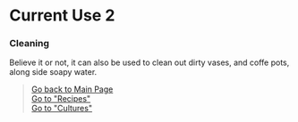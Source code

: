 # Current Use 2

### Cleaning
Believe it or not, it can also be used to clean out dirty vases, and coffe pots, along side soapy water.

> [Go back to Main Page](../Used.md)  
> [Go to "Recipes"](../Recipes/Recipe_Selection.md)  
> [Go to "Cultures"](../Cultures/Culture_Selection.md)
